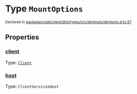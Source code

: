 # Type `MountOptions`
<sub>Declared in [packages/sdk/client/dist/types/src/devtools/devtools.d.ts:37]()</sub>




## Properties
### [client]()
Type: <code>[Client](/api/@dxos/react-client/classes/Client)</code>




### [host]()
Type: <code>ClientServicesHost</code>





